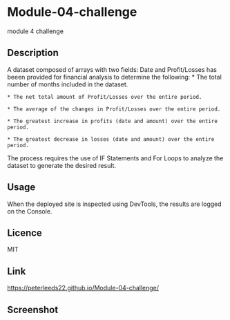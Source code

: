# Module-04-challenge
module 4 challenge

## Description

A dataset composed of arrays with two fields: Date and Profit/Losses has beeen provided for financial analysis to determine the following:
    * The total number of months included in the dataset.

    * The net total amount of Profit/Losses over the entire period.

    * The average of the changes in Profit/Losses over the entire period.

    * The greatest increase in profits (date and amount) over the entire period.

    * The greatest decrease in losses (date and amount) over the entire period.

The process requires the use of IF Statements and For Loops to analyze the dataset to generate the desired result.



## Usage

When the deployed site is inspected using DevTools, the results are logged on the Console.


## Licence

MIT


## Link
https://peterleeds22.github.io/Module-04-challenge/


## Screenshot


